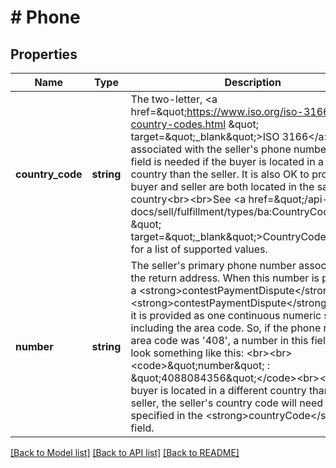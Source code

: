 # # Phone

## Properties

Name | Type | Description | Notes
------------ | ------------- | ------------- | -------------
**country_code** | **string** | The two-letter, &lt;a href&#x3D;\&quot;https://www.iso.org/iso-3166-country-codes.html \&quot; target&#x3D;\&quot;_blank\&quot;&gt;ISO 3166&lt;/a&gt; code associated with the seller&#39;s phone number. This field is needed if the buyer is located in a different country than the seller. It is also OK to provide if the buyer and seller are both located in the same country&lt;br&gt;&lt;br&gt;See &lt;a href&#x3D;\&quot;/api-docs/sell/fulfillment/types/ba:CountryCodeEnum \&quot; target&#x3D;\&quot;_blank\&quot;&gt;CountryCodeEnum&lt;/a&gt; for a list of supported values. | [optional]
**number** | **string** | The seller&#39;s primary phone number associated with the return address. When this number is provided in a &lt;strong&gt;contestPaymentDispute&lt;/strong&gt; or &lt;strong&gt;contestPaymentDispute&lt;/strong&gt; method, it is provided as one continuous numeric string, including the area code. So, if the phone number&#39;s area code was &#39;408&#39;, a number in this field may look something like this: &lt;br&gt;&lt;br&gt;&lt;code&gt;\&quot;number\&quot; : \&quot;4088084356\&quot;&lt;/code&gt;&lt;br&gt;&lt;br&gt;If the buyer is located in a different country than the seller, the seller&#39;s country code will need to be specified in the &lt;strong&gt;countryCode&lt;/strong&gt; field. | [optional]

[[Back to Model list]](../../README.md#models) [[Back to API list]](../../README.md#endpoints) [[Back to README]](../../README.md)
